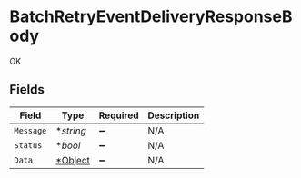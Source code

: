 # BatchRetryEventDeliveryResponseBody

OK


## Fields

| Field                  | Type                   | Required               | Description            |
| ---------------------- | ---------------------- | ---------------------- | ---------------------- |
| `Message`              | **string*              | :heavy_minus_sign:     | N/A                    |
| `Status`               | **bool*                | :heavy_minus_sign:     | N/A                    |
| `Data`                 | [*Object](./object.md) | :heavy_minus_sign:     | N/A                    |